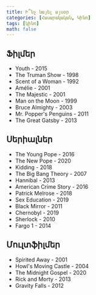 ```yaml
---
title: Ի՞նչ նայել այսօր
categories: [Հասարակական, Կինո]
tags: [կինո]
math: false
---
```


## Ֆիլմեր

- Youth - 2015
- The Truman Show - 1998
- Scent of a Woman - 1992
- Amélie - 2001
- The Majestic - 2001
- Man on the Moon - 1999
- Bruce Almighty - 2003
- Mr. Popper's Penguins - 2011
- The Great Gatsby - 2013

## Սերիալներ

- The Young Pope - 2016
- The New Pope - 2020
- Kidding - 2018
- The Big Bang Theory - 2007
- Hannibal - 2013
- American Crime Story - 2016
- Patrick Melrose - 2018
- Sex Education - 2019
- Black Mirror - 2011
- Chernobyl - 2019
- Sherlock - 2010
- Fargo 1 - 2014

## Մուլտֆիլմեր

- Spirited Away - 2001
- Howl's Moving Castle - 2004
- The Midnight Gospel - 2020
- Rick and Morty - 2013
- Gravity Falls - 2012
